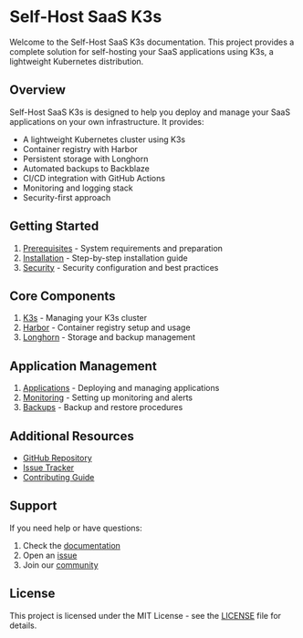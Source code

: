 # Self-Host SaaS K3s

Welcome to the Self-Host SaaS K3s documentation. This project provides a complete solution for self-hosting your SaaS applications using K3s, a lightweight Kubernetes distribution.

## Overview

Self-Host SaaS K3s is designed to help you deploy and manage your SaaS applications on your own infrastructure. It provides:

- A lightweight Kubernetes cluster using K3s
- Container registry with Harbor
- Persistent storage with Longhorn
- Automated backups to Backblaze
- CI/CD integration with GitHub Actions
- Monitoring and logging stack
- Security-first approach

## Getting Started

1. [Prerequisites](prerequisites.md) - System requirements and preparation
2. [Installation](installation.md) - Step-by-step installation guide
3. [Security](security.md) - Security configuration and best practices

## Core Components

1. [K3s](k3s.md) - Managing your K3s cluster
2. [Harbor](harbor.md) - Container registry setup and usage
3. [Longhorn](longhorn.md) - Storage and backup management

## Application Management

1. [Applications](applications.md) - Deploying and managing applications
2. [Monitoring](monitoring.md) - Setting up monitoring and alerts
3. [Backups](backups.md) - Backup and restore procedures

## Additional Resources

- [GitHub Repository](https://github.com/humansoftware/self-host-saas-k3s)
- [Issue Tracker](https://github.com/humansoftware/self-host-saas-k3s/issues)
- [Contributing Guide](CONTRIBUTING.md)

## Support

If you need help or have questions:

1. Check the [documentation](https://humansoftware.github.io/self-host-saas-k3s/)
2. Open an [issue](https://github.com/humansoftware/self-host-saas-k3s/issues)
3. Join our [community](https://github.com/humansoftware/self-host-saas-k3s/discussions)

## License

This project is licensed under the MIT License - see the [LICENSE](LICENSE) file for details.